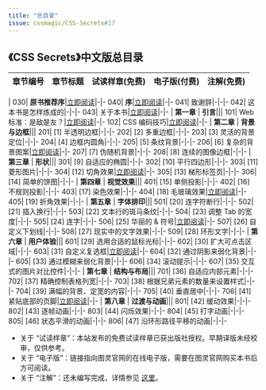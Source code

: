 ```yaml
---
title: "总目录"
issue: cssmagic/CSS-Secrets#17
---
```


## 《CSS Secrets》中文版总目录

章节编号 | 章节标题 | 试读样章(免费) | 电子版(付费) | 注解(免费)
:---:|---|:---:|:---:|:---:
|
030| **原书推荐序**|[立即阅读](https://github.com/cssmagic/CSS-Secrets/issues/9)|-|-
040| **序**|[立即阅读](https://github.com/cssmagic/CSS-Secrets/issues/5)|-|-
041| 致谢辞|-|-|-
042| 这本书是怎样炼成的|-|-|-
043| 关于本书|[立即阅读](https://github.com/cssmagic/CSS-Secrets/issues/15)|-|-
|
**第一章** | **引言**|||
101| Web 标准：是敌是友？|[立即阅读](https://github.com/cssmagic/CSS-Secrets/issues/7)|-|-
102| CSS 编码技巧|[立即阅读](https://github.com/cssmagic/CSS-Secrets/issues/8)|-|-
|
**第二章** | **背景与边框**|||
201| [1] 半透明边框|-|-|-
202| [2] 多重边框|-|-|-
203| [3] 灵活的背景定位|-|-|-
204| [4] 边框内圆角|-|-|-
205| [5] 条纹背景|-|-|-
206| [6] 复杂的背景图案|[立即阅读](https://github.com/cssmagic/CSS-Secrets/issues/10)|-|-
207| [7] 伪随机背景|-|-|-
208| [8] 连续的图像边框|-|-|-
|
**第三章** | **形状**|||
301| [9] 自适应的椭圆|-|-|-
302| [10] 平行四边形|-|-|-
303| [11] 菱形图片|-|-|-
304| [12] 切角效果|[立即阅读](https://github.com/cssmagic/CSS-Secrets/issues/11)|-|-
305| [13] 梯形标签页|-|-|-
306| [14] 简单的饼图|-|-|-
|
**第四章** | **视觉效果**|||
401| [15] 单侧投影|-|-|-
402| [16] 不规则投影|-|-|-
403| [17] 染色效果|-|-|-
404| [18] 毛玻璃效果|[立即阅读](https://github.com/cssmagic/CSS-Secrets/issues/12)|-|-
405| [19] 折角效果|-|-|-
|
**第五章** | **字体排印**|||
501| [20] 连字符断行|-|-|-
502| [21] 插入换行|-|-|-
503| [22] 文本行的斑马条纹|-|-|-
504| [23] 调整 Tab 的宽度|-|-|-
505| [24] 连字|-|-|-
506| [25] 华丽的 & 符号|[立即阅读](https://github.com/cssmagic/CSS-Secrets/issues/13)|-|-
507| [26] 自定义下划线|-|-|-
508| [27] 现实中的文字效果|-|-|-
509| [28] 环形文字|-|-|-
|
**第六章** | **用户体验**|||
601| [29] 选用合适的鼠标光标|-|-|-
602| [30] 扩大可点击区域|-|-|-
603| [31] 自定义复选框|[立即阅读](https://github.com/cssmagic/CSS-Secrets/issues/14)|-|-
604| [32] 通过阴影来弱化背景|-|-|-
605| [33] 通过模糊来弱化背景|-|-|-
606| [34] 滚动提示|-|-|-
607| [35] 交互式的图片对比控件|-|-|-
|
**第七章** | **结构与布局**|||
701| [36] 自适应内部元素|-|-|-
702| [37] 精确控制表格列宽|-|-|-
703| [38] 根据兄弟元素的数量来设置样式|-|-|-
704| [39] 满幅的背景、定宽的内容|-|-|-
705| [40] 垂直居中|-|-|-
706| [41] 紧贴底部的页脚|[立即阅读](https://github.com/cssmagic/CSS-Secrets/issues/18)|-|-
|
**第八章** | **过渡与动画**|||
801| [42] 缓动效果|-|-|-
802| [43] 逐帧动画|-|-|-
803| [44] 闪烁效果|-|-|-
804| [45] 打字动画|-|-|-
805| [46] 状态平滑的动画|-|-|-
806| [47] 沿环形路径平移的动画|-|-|-

* 关于 “试读样章”：本站发布的免费试读样章已获出版社授权。早期译版未经校审，仅供参考。
* 关于 “电子版”：链接指向图灵官网的在线电子版，需要在图灵官网购买本书后方可阅读。
* 关于 “注解”：还未编写完成，详情参见 [这里](https://github.com/cssmagic/CSS-Secrets/tree/master/notes)。
